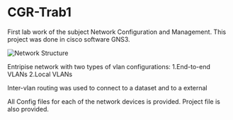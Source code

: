 # CGR-Trab1
First lab work of the subject Network Configuration and Management. 
This project was done in cisco software GNS3. 


![Network Structure](https://github.com/MarcosM12/CGR-Trab1/blob/main/DESIGN%20AND%20CONFIGURE%20AN%20ENTERPRISE%20NETWORK.PNG)

Entripise network with two types of vlan configurations:
1.End-to-end VLANs 
2.Local VLANs

Inter-vlan routing was used to connect to a dataset and to a external

All Config files for each of the network devices is provided. Project file is also provided.

